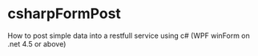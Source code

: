 # csharpFormPost
How to post simple data into a restfull service using c# (WPF winForm on .net 4.5 or above)

